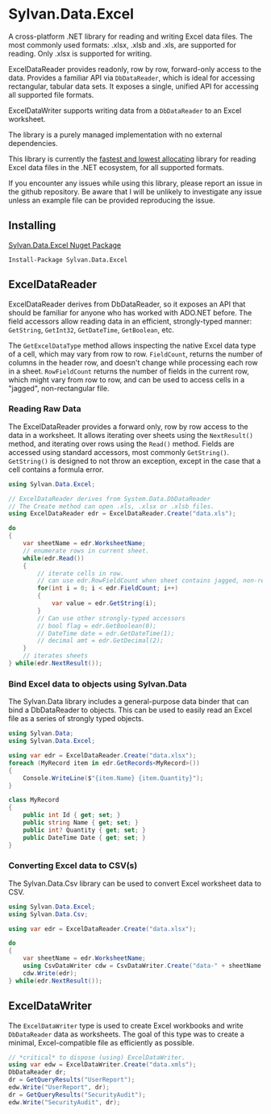 # Sylvan.Data.Excel

A cross-platform .NET library for reading and writing Excel data files. The most commonly used formats: .xlsx, .xlsb and .xls, are supported for reading. Only .xlsx is supported for writing.

ExcelDataReader provides readonly, row by row, forward-only access to the data. Provides a familiar API via `DbDataReader`, which is ideal for accessing rectangular, tabular data sets. It exposes a single, unified API for accessing all supported file formats.

ExcelDataWriter supports writing data from a `DbDataReader` to an Excel worksheet.

The library is a purely managed implementation with no external dependencies.

This library is currently the [fastest and lowest allocating](https://github.com/MarkPflug/Benchmarks/blob/main/docs/ExcelReaderBenchmarks.md) 
library for reading Excel data files in the .NET ecosystem, for all supported formats.

If you encounter any issues while using this library, please report an issue in the github repository.
Be aware that I will be unlikely to investigate any issue unless an example file can be provided reproducing the issue.

## Installing

[Sylvan.Data.Excel Nuget Package](https://www.nuget.org/packages/Sylvan.Data.Excel/)

`Install-Package Sylvan.Data.Excel`

## ExcelDataReader

ExcelDataReader derives from DbDataReader, so it exposes an API that should be familiar for anyone who has worked with ADO.NET before. The field accessors allow reading data in an efficient, strongly-typed manner: `GetString`, `GetInt32`, `GetDateTime`, `GetBoolean`, etc. 

The `GetExcelDataType` method allows inspecting the native Excel data type of a cell, which may vary from row to row. `FieldCount`, returns the number of columns in the header row, and doesn't change while processing each row in a sheet. `RowFieldCount` returns the number of fields in the current row, which might vary from row to row, and can be used to access cells in a "jagged", non-rectangular file.

### Reading Raw Data

The ExcelDataReader provides a forward only, row by row access to the data in a worksheet. It allows iterating over sheets using the `NextResult()` method, and iterating over rows using the `Read()` method. Fields are accessed using standard accessors, most commonly `GetString()`. `GetString()` is designed to not throw an exception, except in the case that a cell contains a formula error.

```C#
using Sylvan.Data.Excel;

// ExcelDataReader derives from System.Data.DbDataReader
// The Create method can open .xls, .xlsx or .xlsb files.
using ExcelDataReader edr = ExcelDataReader.Create("data.xls");

do 
{
	var sheetName = edr.WorksheetName;
	// enumerate rows in current sheet.
	while(edr.Read())
	{
		// iterate cells in row.
		// can use edr.RowFieldCount when sheet contains jagged, non-rectangular data
		for(int i = 0; i < edr.FieldCount; i++)
		{
			var value = edr.GetString(i);
		}
		// Can use other strongly-typed accessors
		// bool flag = edr.GetBoolean(0);
		// DateTime date = edr.GetDateTime(1);
		// decimal amt = edr.GetDecimal(2);
	}
	// iterates sheets
} while(edr.NextResult());
```

### Bind Excel data to objects using Sylvan.Data

The Sylvan.Data library includes a general-purpose data binder that can bind a DbDataReader to objects.
This can be used to easily read an Excel file as a series of strongly typed objects.

```C#
using Sylvan.Data;
using Sylvan.Data.Excel;

using var edr = ExcelDataReader.Create("data.xlsx");
foreach (MyRecord item in edr.GetRecords<MyRecord>())
{
    Console.WriteLine($"{item.Name} {item.Quantity}");
}

class MyRecord
{
    public int Id { get; set; }
    public string Name { get; set; }
    public int? Quantity { get; set; }
    public DateTime Date { get; set; }
}
```

### Converting Excel data to CSV(s) 

The Sylvan.Data.Csv library can be used to convert Excel worksheet data to CSV.

```C#
using Sylvan.Data.Excel;
using Sylvan.Data.Csv;

using var edr = ExcelDataReader.Create("data.xlsx");

do 
{
	var sheetName = edr.WorksheetName;
	using CsvDataWriter cdw = CsvDataWriter.Create("data-" + sheetName + ".csv")
	cdw.Write(edr);
} while(edr.NextResult());
```

## ExcelDataWriter

The `ExcelDataWriter` type is used to create Excel workbooks and write `DbDataReader` data as worksheets. The goal of this type was to create a minimal, Excel-compatible file as efficiently as possible.

```C#
// *critical* to dispose (using) ExcelDataWriter.
using var edw = ExcelDataWriter.Create("data.xmls");
DbDataReader dr;
dr = GetQueryResults("UserReport");
edw.Write("UserReport", dr);
dr = GetQueryResults("SecurityAudit");
edw.Write("SecurityAudit", dr);
```
